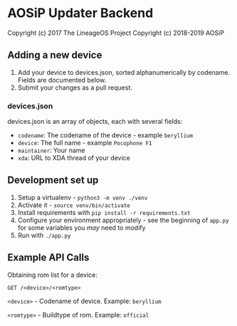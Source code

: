 # AOSiP Updater Backend

Copyright (c) 2017 The LineageOS Project
Copyright (c) 2018-2019 AOSiP

## Adding a new device

1. Add your device to devices.json, sorted alphanumerically by codename. Fields are documented below.
2. Submit your changes as a pull request.

### devices.json

devices.json is an array of objects, each with several fields:

- `codename`: The codename of the device - example `beryllium`
- `device`: The full name - example `Pocophone F1`
- `maintainer`: Your name
- `xda`: URL to XDA thread of your device

## Development set up

1. Setup a virtualenv - `python3 -m venv ./venv`
2. Activate it - `source venv/bin/activate`
3. Install requirements with `pip install -r requirements.txt`
4. Configure your environment appropriately - see the beginning of `app.py` for some variables you _may_ need to modify
5. Run with `./app.py`

## Example API Calls

Obtaining rom list for a device:

`GET /<device>/<romtype>`

`<device>` - Codename of device. Example: `beryllium`

`<romtype>` - Buildtype of rom. Example: `official`
